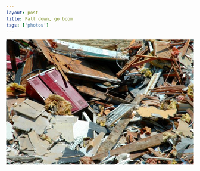 ```yaml
---
layout: post
title: Fall down, go boom
tags: ['photos']
---
```


![Busted :: Nikon D70 : 1/400s : f/10 : ISO 200](/media/2005/06/boom.jpg)

